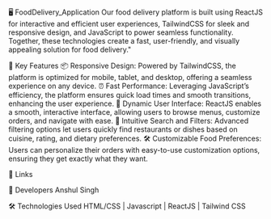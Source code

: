 🖥️ FoodDelivery_Application
Our food delivery platform is built using ReactJS for interactive and efficient user experiences, TailwindCSS for sleek and responsive design, and JavaScript to power seamless functionality. Together, these technologies create a fast, user-friendly, and visually appealing solution for food delivery."

🌟 Key Features
📦 Responsive Design: Powered by TailwindCSS, the platform is optimized for mobile, tablet, and desktop, offering a seamless experience on any device.
⏰ Fast Performance: Leveraging JavaScript’s efficiency, the platform ensures quick load times and smooth transitions, enhancing the user experience.
📲 Dynamic User Interface: ReactJS enables a smooth, interactive interface, allowing users to browse menus, customize orders, and navigate with ease.
🤖 Intuitive Search and Filters: Advanced filtering options let users quickly find restaurants or dishes based on cuisine, rating, and dietary preferences.
🛠️ Customizable Food Preferences: Users can personalize their orders with easy-to-use customization options, ensuring they get exactly what they want.

🔗 Links

👥 Developers
Anshul Singh

🛠️ Technologies Used
HTML/CSS | Javascript | ReactJS | Tailwind CSS
